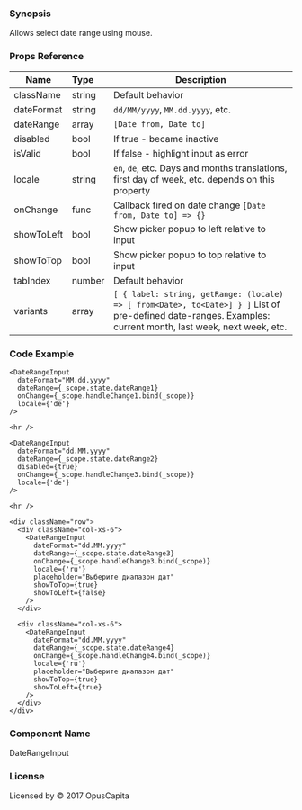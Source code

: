 ### Synopsis

Allows select date range using mouse.

### Props Reference

| Name                           | Type                                                                 | Description                                                                                                                                                 |
| ------------------------------ | :----------------------                                              | -----------------------------------------------------------                                                                                                 |
| className                      | string                                                               | Default behavior                                                                                                                                            |
| dateFormat                     | string                                                               | `dd/MM/yyyy`, `MM.dd.yyyy`, etc.                                                                                                                            |
| dateRange                      | array                                                                | `[Date from, Date to]`                                                                                                                                      |
| disabled                       | bool                                                                 | If true - became inactive                                                                                                                                   |
| isValid                        | bool                                                                 | If false - highlight input as error                                                                                                                         |
| locale                         | string                                                               | `en`, `de`, etc. Days and months translations, first day of week, etc. depends on this property                                                             |
| onChange                       | func                                                                 | Callback fired on date change `[Date from, Date to] => {}`                                                                                                  |
| showToLeft                     | bool                                                                 | Show picker popup to left relative to input                                                                                                                 |
| showToTop                      | bool                                                                 | Show picker popup to top relative to input                                                                                                                  |
| tabIndex                       | number                                                               | Default behavior                                                                                                                                            |
| variants                       | array                                                                | `[ { label: string, getRange: (locale) => [ from<Date>, to<Date>] } ]` List of pre-defined date-ranges. Examples: current month, last week, next week, etc. |

### Code Example

```
<DateRangeInput
  dateFormat="MM.dd.yyyy"
  dateRange={_scope.state.dateRange1}
  onChange={_scope.handleChange1.bind(_scope)}
  locale={'de'}
/>

<hr />

<DateRangeInput
  dateFormat="dd.MM.yyyy"
  dateRange={_scope.state.dateRange2}
  disabled={true}
  onChange={_scope.handleChange3.bind(_scope)}
  locale={'de'}
/>

<hr />

<div className="row">
  <div className="col-xs-6">
    <DateRangeInput
      dateFormat="dd.MM.yyyy"
      dateRange={_scope.state.dateRange3}
      onChange={_scope.handleChange3.bind(_scope)}
      locale={'ru'}
      placeholder="Выберите диапазон дат"
      showToTop={true}
      showToLeft={false}
    />
  </div>

  <div className="col-xs-6">
    <DateRangeInput
      dateFormat="dd.MM.yyyy"
      dateRange={_scope.state.dateRange4}
      onChange={_scope.handleChange4.bind(_scope)}
      locale={'ru'}
      placeholder="Выберите диапазон дат"
      showToTop={true}
      showToLeft={true}
    />
  </div>
</div>
```

### Component Name

DateRangeInput

### License

Licensed by © 2017 OpusCapita

